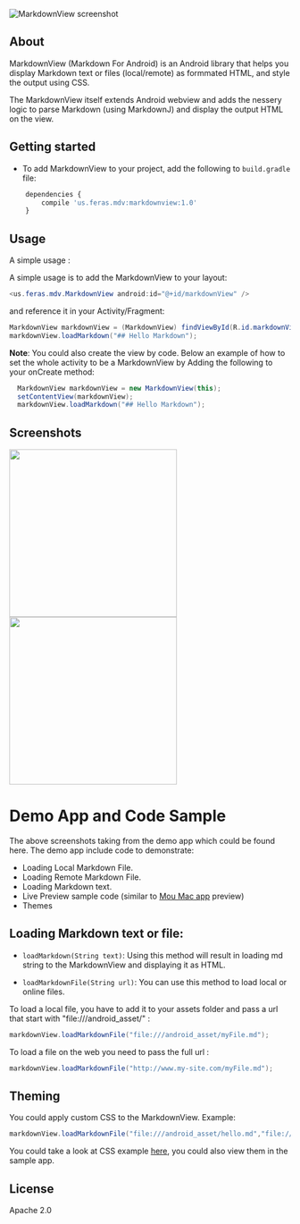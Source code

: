 ![MarkdownView screenshot](http://i.imgur.com/EDDSxZK.jpg)

## About

MarkdownView (Markdown For Android) is an Android library that helps you display Markdown text or files (local/remote) as formmated HTML, and style the output using CSS. 

The MarkdownView itself extends Android webview and adds the nessery logic to parse Markdown (using MarkdownJ) and display the output HTML on the view. 

## Getting started

- To add MarkdownView to your project, add the following to `build.gradle` file:
```javascript
	dependencies { 
	    compile 'us.feras.mdv:markdownview:1.0'
	}
```

## Usage

A simple usage :

 
A simple usage is to add the MarkdownView to your layout: 

```java
<us.feras.mdv.MarkdownView android:id="@+id/markdownView" />
```

and reference it in your Activity/Fragment:  

```java
MarkdownView markdownView = (MarkdownView) findViewById(R.id.markdownView);
markdownView.loadMarkdown("## Hello Markdown"); 
```
**Note**:
You could also create the view by code. Below an example of how to set the whole activity to be a MarkdownView by Adding the following to your onCreate method:

```java
  MarkdownView markdownView = new MarkdownView(this);
  setContentView(markdownView);
  markdownView.loadMarkdown("## Hello Markdown"); 
```

## Screenshots

<img src="http://i.imgur.com/gY8eXaj.jpg" width="300"> 
<img src="http://i.imgur.com/ETHYbCv.jpg" width="300"> 

# Demo App and Code Sample

The above screenshots taking from the demo app which could be found here. The demo app include code to demonstrate: 

- Loading Local Markdown File. 
- Loading Remote Markdown File. 
- Loading Markdown text.
- Live Preview sample code (similar to [Mou Mac app](http://25.io/mou/) preview)
- Themes

## Loading Markdown text or file: 

- `loadMarkdown(String text)`:
Using this method will result in loading md string to the MarkdownView and displaying it as HTML. 

 
- `loadMarkdownFile(String url)`:
You can use this method to load local or online files. 

To load a local file, you have to add it to your assets folder and pass a url that start with "file:///android_asset/" : 

```java
markdownView.loadMarkdownFile("file:///android_asset/myFile.md");
```

To load a file on the web you need to pass the full url :    

```java
markdownView.loadMarkdownFile("http://www.my-site.com/myFile.md");
```

## Theming

You could apply custom CSS to the MarkdownView. Example: 

```java
markdownView.loadMarkdownFile("file:///android_asset/hello.md","file:///android_asset/MyCustomTheme.css");
```
You could take a look at CSS example [here](https://github.com/falnatsheh/MarkdownView/tree/master/MarkdownViewDemo/assets/markdown_css_themes), you could also view them in the sample app.
						
## License
Apache 2.0
